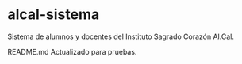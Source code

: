 # alcal-sistema
Sistema de alumnos y docentes del Instituto Sagrado Corazón Al.Cal.


README.md Actualizado para pruebas.
